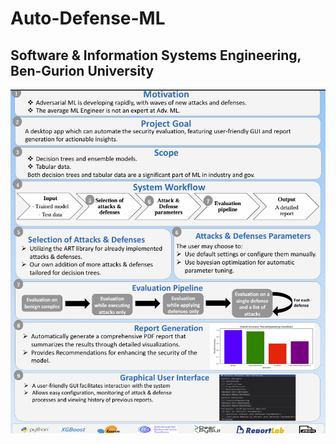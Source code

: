 # Auto-Defense-ML
## Software & Information Systems Engineering, Ben-Gurion University

![poster_img](images/poster.jpg "sample_examples")<br>